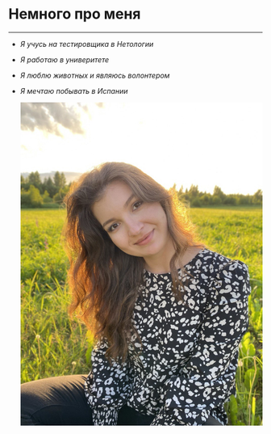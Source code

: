 # Немного про меня
************************************************************************
* _Я учусь на тестировщика в Нетологии_
* _Я работаю в универитете_
* _Я люблю животных и являюсь волонтером_
* _Я мечтаю побывать в Испании_
  
  ![фотография](./image/../photo_2024-03-16_21-09-54.jpg)